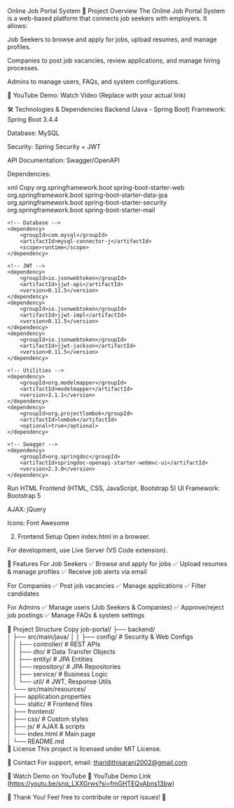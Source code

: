 Online Job Portal System
📌 Project Overview
The Online Job Portal System is a web-based platform that connects job seekers with employers. It allows:

Job Seekers to browse and apply for jobs, upload resumes, and manage profiles.

Companies to post job vacancies, review applications, and manage hiring processes.

Admins to manage users, FAQs, and system configurations.

🔗 YouTube Demo: Watch Video (Replace with your actual link)


🛠 Technologies & Dependencies
Backend (Java - Spring Boot)
Framework: Spring Boot 3.4.4

Database: MySQL

Security: Spring Security + JWT

API Documentation: Swagger/OpenAPI

Dependencies:

xml
Copy
<dependencies>
    <!-- Spring Boot Starters -->
    <dependency>
        <groupId>org.springframework.boot</groupId>
        <artifactId>spring-boot-starter-web</artifactId>
    </dependency>
    <dependency>
        <groupId>org.springframework.boot</groupId>
        <artifactId>spring-boot-starter-data-jpa</artifactId>
    </dependency>
    <dependency>
        <groupId>org.springframework.boot</groupId>
        <artifactId>spring-boot-starter-security</artifactId>
    </dependency>
    <dependency>
        <groupId>org.springframework.boot</groupId>
        <artifactId>spring-boot-starter-mail</artifactId>
    </dependency>
    
    <!-- Database -->
    <dependency>
        <groupId>com.mysql</groupId>
        <artifactId>mysql-connector-j</artifactId>
        <scope>runtime</scope>
    </dependency>
    
    <!-- JWT -->
    <dependency>
        <groupId>io.jsonwebtoken</groupId>
        <artifactId>jjwt-api</artifactId>
        <version>0.11.5</version>
    </dependency>
    <dependency>
        <groupId>io.jsonwebtoken</groupId>
        <artifactId>jjwt-impl</artifactId>
        <version>0.11.5</version>
    </dependency>
    <dependency>
        <groupId>io.jsonwebtoken</groupId>
        <artifactId>jjwt-jackson</artifactId>
        <version>0.11.5</version>
    </dependency>
    
    <!-- Utilities -->
    <dependency>
        <groupId>org.modelmapper</groupId>
        <artifactId>modelmapper</artifactId>
        <version>3.1.1</version>
    </dependency>
    <dependency>
        <groupId>org.projectlombok</groupId>
        <artifactId>lombok</artifactId>
        <optional>true</optional>
    </dependency>
    
    <!-- Swagger -->
    <dependency>
        <groupId>org.springdoc</groupId>
        <artifactId>springdoc-openapi-starter-webmvc-ui</artifactId>
        <version>2.3.0</version>
    </dependency>
</dependencies>
Run HTML
Frontend (HTML, CSS, JavaScript, Bootstrap 5)
UI Framework: Bootstrap 5

AJAX: jQuery

Icons: Font Awesome

2. Frontend Setup
Open index.html in a browser.

For development, use Live Server (VS Code extension).

🚀 Features
For Job Seekers
✅ Browse and apply for jobs
✅ Upload resumes & manage profiles
✅ Receive job alerts via email

For Companies
✅ Post job vacancies
✅ Manage applications
✅ Filter candidates

For Admins
✅ Manage users (Job Seekers & Companies)
✅ Approve/reject job postings
✅ Manage FAQs & system settings

📂 Project Structure
Copy
job-portal/
├── backend/  
│   ├── src/main/java/
│   │   ├── config/          # Security & Web Configs  
│   │   ├── controller/      # REST APIs  
│   │   ├── dto/             # Data Transfer Objects  
│   │   ├── entity/          # JPA Entities  
│   │   ├── repository/      # JPA Repositories  
│   │   ├── service/         # Business Logic  
│   │   └── util/            # JWT, Response Utils  
│   └── src/main/resources/  
│       ├── application.properties  
│       └── static/          # Frontend files  
│
├── frontend/  
│   ├── css/                 # Custom styles  
│   ├── js/                  # AJAX & scripts  
│   └── index.html           # Main page  
│
└── README.md  
📜 License
This project is licensed under MIT License.

📧 Contact
For support, email: tharidithisarani2002@gmail.com

🎥 Watch Demo on YouTube
🔗 YouTube Demo Link (https://youtu.be/snq_LXXGrws?si=fmGHTEQyAbns13bw)

🙏 Thank You!
Feel free to contribute or report issues! 🚀

